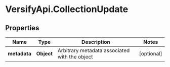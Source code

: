 # VersifyApi.CollectionUpdate

## Properties

Name | Type | Description | Notes
------------ | ------------- | ------------- | -------------
**metadata** | **Object** | Arbitrary metadata associated with the object | [optional] 


